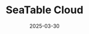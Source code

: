 ---
title: "SeaTable Cloud"
date: '2025-03-30'
draft: false
url: '/pt/cloud'

sections:
- name: hero1
  weight: 3
---